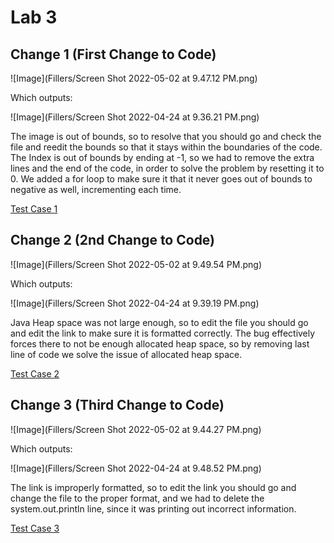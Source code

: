 # Lab 3 

## Change 1 (First Change to Code)

![Image](Fillers/Screen Shot 2022-05-02 at 9.47.12 PM.png)

Which outputs:

![Image](Fillers/Screen Shot 2022-04-24 at 9.36.21 PM.png)

The image is out of bounds, so to resolve that
you should go and check the file and reedit the bounds
so that it stays within the boundaries of the code. The Index
is out of bounds by ending at -1, so we had to remove the extra lines
and the end of the code, in order to solve the problem by resetting it to 0.
We added a for loop to make sure it that it never goes out of bounds to 
negative as well, incrementing each time.

[Test Case 1](https://github.com/anhongalk/Lab-Report-2/blob/main/test-file.md)

## Change 2 (2nd Change to Code)

![Image](Fillers/Screen Shot 2022-05-02 at 9.49.54 PM.png)

Which outputs:

![Image](Fillers/Screen Shot 2022-04-24 at 9.39.19 PM.png)

Java Heap space was not large enough, so to edit the 
file you should go and edit the link to make sure it 
is formatted correctly. The bug effectively forces there to
not be enough allocated heap space, so by removing last line of code
we solve the issue of allocated heap space.

[Test Case 2](https://github.com/anhongalk/Lab-Report-2/blob/main/test-file2.md)

## Change 3 (Third Change to Code)

![Image](Fillers/Screen Shot 2022-05-02 at 9.44.27 PM.png)

Which outputs:

![Image](Fillers/Screen Shot 2022-04-24 at 9.48.52 PM.png)

The link is improperly formatted, so to edit the link
you should go and change the file to the proper format, and we
had to delete the system.out.println line, since it was printing out
incorrect information.

[Test Case 3](https://github.com/anhongalk/Lab-Report-2/blob/main/test-file6.md)